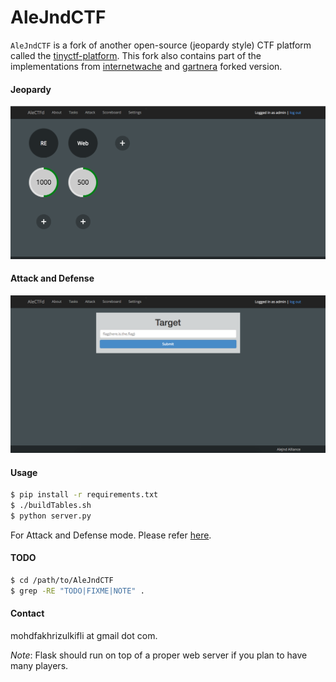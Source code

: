 AleJndCTF
================

`AleJndCTF` is a fork of another open-source (jeopardy style) CTF platform called the [tinyctf-platform](https://github.com/balidani/tinyctf-platform).
This fork also contains part of the implementations from [internetwache](https://github.com/internetwache/tinyctf-platform) and [gartnera](https://github.com/gartnera/tinyctf-platform) forked version.

#### Jeopardy
![alt text](./utils/jeopardy.png)

#### Attack and Defense
![alt text](./utils/attack.png)

#### Usage

```bash
$ pip install -r requirements.txt
$ ./buildTables.sh
$ python server.py
```

For Attack and Defense mode. Please refer [here](https://github.com/alejndalliance/AleJndFlag).

#### TODO

```bash
$ cd /path/to/AleJndCTF
$ grep -RE "TODO|FIXME|NOTE" .
```

#### Contact

mohdfakhrizulkifli at gmail dot com.

*Note*: Flask should run on top of a proper web server if you plan to have many players.

